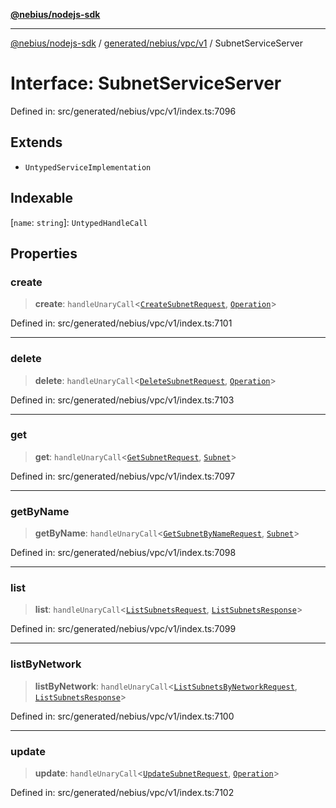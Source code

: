 [**@nebius/nodejs-sdk**](../../../../../README.md)

---

[@nebius/nodejs-sdk](../../../../../README.md) / [generated/nebius/vpc/v1](../README.md) / SubnetServiceServer

# Interface: SubnetServiceServer

Defined in: src/generated/nebius/vpc/v1/index.ts:7096

## Extends

- `UntypedServiceImplementation`

## Indexable

\[`name`: `string`\]: `UntypedHandleCall`

## Properties

### create

> **create**: `handleUnaryCall`\<[`CreateSubnetRequest`](CreateSubnetRequest.md), [`Operation`](../../../common/v1/interfaces/Operation.md)\>

Defined in: src/generated/nebius/vpc/v1/index.ts:7101

---

### delete

> **delete**: `handleUnaryCall`\<[`DeleteSubnetRequest`](DeleteSubnetRequest.md), [`Operation`](../../../common/v1/interfaces/Operation.md)\>

Defined in: src/generated/nebius/vpc/v1/index.ts:7103

---

### get

> **get**: `handleUnaryCall`\<[`GetSubnetRequest`](GetSubnetRequest.md), [`Subnet`](Subnet.md)\>

Defined in: src/generated/nebius/vpc/v1/index.ts:7097

---

### getByName

> **getByName**: `handleUnaryCall`\<[`GetSubnetByNameRequest`](GetSubnetByNameRequest.md), [`Subnet`](Subnet.md)\>

Defined in: src/generated/nebius/vpc/v1/index.ts:7098

---

### list

> **list**: `handleUnaryCall`\<[`ListSubnetsRequest`](ListSubnetsRequest.md), [`ListSubnetsResponse`](ListSubnetsResponse.md)\>

Defined in: src/generated/nebius/vpc/v1/index.ts:7099

---

### listByNetwork

> **listByNetwork**: `handleUnaryCall`\<[`ListSubnetsByNetworkRequest`](ListSubnetsByNetworkRequest.md), [`ListSubnetsResponse`](ListSubnetsResponse.md)\>

Defined in: src/generated/nebius/vpc/v1/index.ts:7100

---

### update

> **update**: `handleUnaryCall`\<[`UpdateSubnetRequest`](UpdateSubnetRequest.md), [`Operation`](../../../common/v1/interfaces/Operation.md)\>

Defined in: src/generated/nebius/vpc/v1/index.ts:7102

